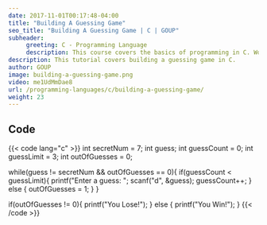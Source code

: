 ```yaml
---
date: 2017-11-01T00:17:48-04:00
title: "Building A Guessing Game"
seo_title: "Building A Guessing Game | C | GOUP"
subheader:
     greeting: C - Programming Language
     description: This course covers the basics of programming in C. Work your way through the videos/articles and I'll teach you everything you need to know to start your programming journey!
description: This tutorial covers building a guessing game in C.
author: GOUP
image: building-a-guessing-game.png
video: me1UdMmDae8
url: /programming-languages/c/building-a-guessing-game/
weight: 23
---
```


## Code

{{< code lang="c" >}}
int secretNum = 7;
int guess;
int guessCount = 0;
int guessLimit = 3;
int outOfGuesses = 0;

while(guess != secretNum && outOfGuesses == 0){
     if(guessCount < guessLimit){
          printf("Enter a guess: ";
          scanf("d", &guess);
          guessCount++;
     } else {
          outOfGuesses = 1;
     }
}

if(outOfGuesses != 0){
     printf("You Lose!");
} else {
     printf("You Win!");
}
{{< /code >}}